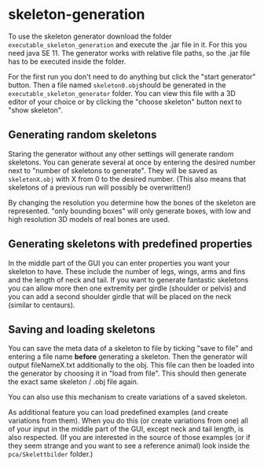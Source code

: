 # skeleton-generation #

To use the skeleton generator download the folder `executable_skeleton_generation` and execute the .jar file in it.
For this you need java SE 11.
The generator works with relative file paths, so the .jar file has to be executed inside the folder.

For the first run you don't need to do anything but click the "start generator" button. Then a file named `skeleton0.obj`should
be generated in the `executable_skeleton_generator` folder. You can view this file with a 3D editor of your choice
or by clicking the "choose skeleton" button next to "show skeleton".


## Generating random skeletons ##

Staring the generator without any other settings will generate random skeletons. 
You can generate several at once by entering the desired number next to "number of skeletons to generate".
They will be saved as `skeletonX.obj` with X from 0 to the desired number.
(This also means that skeletons of a previous run will possibly be overwritten!)

By changing the resolution you determine how the bones of the skeleton are represented. 
"only bounding boxes" will only generate boxes, with low and high resolution 3D models of real bones are used.


## Generating skeletons with predefined properties ##

In the middle part of the GUI you can enter properties you want your skeleton to have.
These include the number of legs, wings, arms and fins and the length of neck and tail.
If you want to generate fantastic skeletons you can allow more then one extremity per girdle (shoulder or pelvis)
and you can add a second shoulder girdle that will be placed on the neck (similar to centaurs).


## Saving and loading skeletons

You can save the meta data of a skeleton to file by ticking "save to file" and entering a file name **before** generating a skeleton.
Then the generator will output fileNameX.txt additionally to the obj.
This file can then be loaded into the generator by choosing it in "load from file".
This should then generate the exact same skeleton / .obj file again.

You can also use this mechanism to create variations of a saved skeleton.

As additional feature you can load predefined examples (and create variations from them).
When you do this (or create variations from one) all of your input in the middle part of the GUI, except neck and tail length, is also respected.
(If you are interested in the source of those examples (or if they seem strange and you want to see a reference animal)
look inside the `pca/Skelettbilder` folder.)

